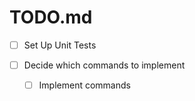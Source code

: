 # TODO.md

- [ ] Set Up Unit Tests

- [ ] Decide which commands to implement
  - [ ] Implement commands
